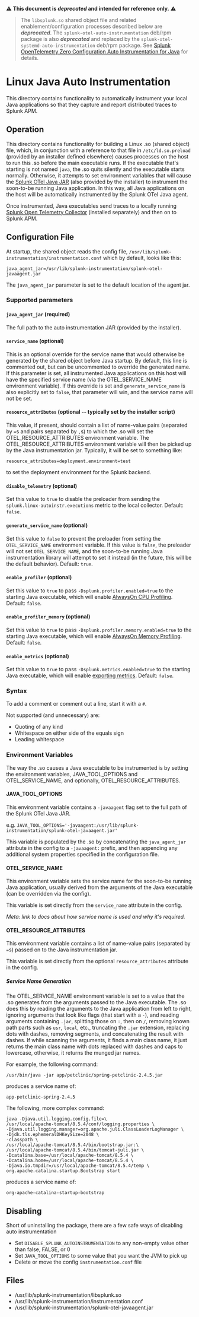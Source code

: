 :warning: **This document is ***deprecated*** and intended for reference only.** :warning:

> The `libsplunk.so` shared object file and related enablement/configuration processes described below are
> ***deprecated***.  The `splunk-otel-auto-instrumentation` deb/rpm package is also ***deprecated*** and replaced by the
> `splunk-otel-systemd-auto-instrumentation` deb/rpm package.  See
> [Splunk OpenTelemetry Zero Configuration Auto Instrumentation for Java](./README.md) for details.

# Linux Java Auto Instrumentation

This directory contains functionality to automatically instrument your local Java applications so that they capture and
report distributed traces to Splunk APM.

## Operation

This directory contains functionality for building a Linux .so (shared object) file, which, in conjunction with a
reference to that file in
`/etc/ld.so.preload` (provided by an installer defined elsewhere) causes processes on the host to run this .so before
the main executable runs. If the executable that's starting is not named `java`, the .so quits silently and the
executable starts normally. Otherwise, it attempts to set environment variables that will cause the
[Splunk OTel Java JAR](https://github.com/signalfx/splunk-otel-java) (also provided by the installer) to instrument the
soon-to-be running Java application. In this way, all Java applications on the host will be automatically instrumented
by the Splunk OTel Java agent.

Once instrumented, Java executables send traces to a locally running
[Splunk Open Telemetry Collector](https://github.com/signalfx/splunk-otel-collector)
(installed separately) and then on to Splunk APM.

## Configuration File

At startup, the shared object reads the config file, `/usr/lib/splunk-instrumentation/instrumentation.conf` which by
default, looks like this:

```
java_agent_jar=/usr/lib/splunk-instrumentation/splunk-otel-javaagent.jar
```

The `java_agent_jar` parameter is set to the default location of the agent jar.

### Supported parameters

#### `java_agent_jar` (required)

The full path to the auto instrumentation JAR (provided by the installer).

#### `service_name` (optional)

This is an optional override for the service name that would otherwise be generated by the shared object before Java
startup. By default, this line is commented out, but can be uncommented to override the generated name. If this
parameter is set, all instrumented Java applications on this host will have the specified service name (via the
OTEL_SERVICE_NAME environment variable). If this override is set and `generate_service_name` is also explicitly set to
`false`, that parameter will win, and the service name will not be set.

#### `resource_attributes` (optional -- typically set by the installer script)

This value, if present, should contain a list of name-value pairs (separated by `=`s and pairs separated by `,`s) to 
which the .so will set the OTEL_RESOURCE_ATTRIBUTES environment variable. The OTEL_RESOURCE_ATTRIBUTES environment
variable will then be picked up by the Java instrumentation jar. Typically, it will be set to something like:

`resource_attributes=deployment.environment=test`

to set the deployment environment for the Splunk backend.

#### `disable_telemetry` (optional)

Set this value to `true` to disable the preloader from sending the `splunk.linux-autoinstr.executions` metric to the
local collector. Default: `false`.

#### `generate_service_name` (optional)

Set this value to `false` to prevent the preloader from setting the `OTEL_SERVICE_NAME` environment variable. If this
value is `false`, the preloader will not set `OTEL_SERVICE_NAME`, and the soon-to-be running Java instrumentation
library will attempt to set it instead (in the future, this will be the default behavior). Default: `true`.

#### `enable_profiler` (optional)

Set this value to `true` to pass `-Dsplunk.profiler.enabled=true` to the starting Java executable, which will enable
[AlwaysOn CPU Profiling](https://docs.splunk.com/Observability/apm/profiling/get-data-in-profiling.html).
Default: `false`.

#### `enable_profiler_memory` (optional)

Set this value to `true` to pass `-Dsplunk.profiler.memory.enabled=true` to the starting Java executable, which will
enable
[AlwaysOn Memory Profiling](https://docs.splunk.com/Observability/apm/profiling/get-data-in-profiling.html).
Default: `false`.

#### `enable_metrics` (optional)

Set this value to `true` to pass `-Dsplunk.metrics.enabled=true` to the starting Java executable, which will enable
[exporting metrics](https://github.com/signalfx/splunk-otel-java/blob/main/docs/metrics.md). Default: `false`.

### Syntax

To add a comment or comment out a line, start it with a `#`.

Not supported (and unnecessary) are:

* Quoting of any kind
* Whitespace on either side of the equals sign
* Leading whitespace

### Environment Variables

The way the .so causes a Java executable to be instrumented is by setting the environment variables, JAVA_TOOL_OPTIONS
and OTEL_SERVICE_NAME, and optionally, OTEL_RESOURCE_ATTRIBUTES.

#### JAVA_TOOL_OPTIONS

This environment variable contains a `-javaagent` flag set to the full path of the Splunk OTel Java JAR.

e.g. `JAVA_TOOL_OPTIONS='-javaagent:/usr/lib/splunk-instrumentation/splunk-otel-javaagent.jar'`

This variable is populated by the .so by concatenating the `java_agent_jar` attribute in the config to a `-javaagent:`
prefix, and then appending any additional system properties specified in the configuration file.

#### OTEL_SERVICE_NAME

This environment variable sets the service name for the soon-to-be running Java application, usually derived from the
arguments of the Java executable (can be overridden via the config).

This variable is set directly from the `service_name` attribute in the config.

_Meta: link to docs about how service name is used and why it's required._

#### OTEL_RESOURCE_ATTRIBUTES

This environment variable contains a list of name-value pairs (separated by `=`s) passed on to the Java instrumentation
jar.

This variable is set directly from the optional `resource_attributes` attribute in the config.

##### Service Name Generation

The OTEL_SERVICE_NAME environment variable is set to a value that the .so generates from the arguments passed to the
Java executable. The .so does this by reading the arguments to the Java application from left to right, ignoring
arguments that look like flags (that start with a `-`), and reading arguments containing `.jar`, splitting those on `:`,
then on `/`, removing known path parts such as `usr`, `local`, etc., truncating the `.jar` extension, replacing dots
with dashes, removing segments, and concatenating the result with dashes. If while scanning the arguments, it finds a
main class name, it just returns the main class name with dots replaced with dashes and caps to lowercase, otherwise,
it returns the munged jar names.

For example, the following command:

```
/usr/bin/java -jar app/petclinic/spring-petclinic-2.4.5.jar
```

produces a service name of:

```
app-petclinic-spring-2.4.5
```

The following, more complex command:

```
java -Djava.util.logging.config.file=\
/usr/local/apache-tomcat/8.5.4/conf/logging.properties \
-Djava.util.logging.manager=org.apache.juli.ClassLoaderLogManager \
-Djdk.tls.ephemeralDHKeySize=2048 \
-classpath \
/usr/local/apache-tomcat/8.5.4/bin/bootstrap.jar:\
/usr/local/apache-tomcat/8.5.4/bin/tomcat-juli.jar \
-Dcatalina.base=/usr/local/apache-tomcat/8.5.4 \
-Dcatalina.home=/usr/local/apache-tomcat/8.5.4 \
-Djava.io.tmpdir=/usr/local/apache-tomcat/8.5.4/temp \
org.apache.catalina.startup.Bootstrap start
```

produces a service name of:

```
org-apache-catalina-startup-bootstrap
```

## Disabling

Short of uninstalling the package, there are a few safe ways of disabling auto instrumentation

* Set `DISABLE_SPLUNK_AUTOINSTRUMENTATION` to any non-empty value other than false, FALSE, or 0
* Set `JAVA_TOOL_OPTIONS` to some value that you want the JVM to pick up
* Delete or move the config `instrumentation.conf` file

## Files

* /usr/lib/splunk-instrumentation/libsplunk.so
* /usr/lib/splunk-instrumentation/instrumentation.conf
* /usr/lib/splunk-instrumentation/splunk-otel-javaagent.jar
